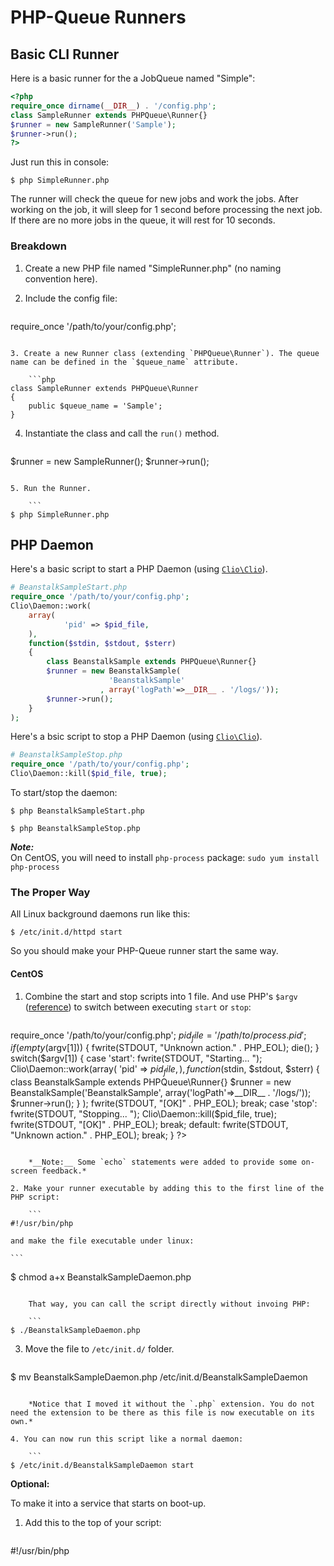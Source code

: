 # PHP-Queue Runners #

## Basic CLI Runner ##

Here is a basic runner for the a JobQueue named "Simple":

```php
<?php
require_once dirname(__DIR__) . '/config.php';
class SampleRunner extends PHPQueue\Runner{}
$runner = new SampleRunner('Sample');
$runner->run();
?>
```

Just run this in console:

```
$ php SimpleRunner.php
```

The runner will check the queue for new jobs and work the jobs. After working on the job, it will sleep for 1 second before processing the next job. If there are no more jobs in the queue, it will rest for 10 seconds.

### Breakdown ###

1. Create a new PHP file named "SimpleRunner.php" (no naming convention here).
2. Include the config file:

	```php
require_once '/path/to/your/config.php';
```

3. Create a new Runner class (extending `PHPQueue\Runner`). The queue name can be defined in the `$queue_name` attribute.

	```php
class SampleRunner extends PHPQueue\Runner
{
    public $queue_name = 'Sample';
}
```

4. Instantiate the class and call the `run()` method.

	```php
$runner = new SampleRunner();
$runner->run();
```

5. Run the Runner.

	```
$ php SimpleRunner.php
```

## PHP Daemon ##

Here's a basic script to start a PHP Daemon (using [`Clio\Clio`](https://packagist.org/packages/clio/clio)).

```php
# BeanstalkSampleStart.php
require_once '/path/to/your/config.php';
Clio\Daemon::work(
	array(
			'pid' => $pid_file,
	),
	function($stdin, $stdout, $sterr)
	{
		class BeanstalkSample extends PHPQueue\Runner{}
		$runner = new BeanstalkSample(
					  'BeanstalkSample'
					, array('logPath'=>__DIR__ . '/logs/'));
		$runner->run();
	}
);
```

Here's a bsic script to stop a PHP Daemon (using [`Clio\Clio`](https://packagist.org/packages/clio/clio)).

```php
# BeanstalkSampleStop.php
require_once '/path/to/your/config.php';
Clio\Daemon::kill($pid_file, true);
```

To start/stop the daemon:

```
$ php BeanstalkSampleStart.php
```

```
$ php BeanstalkSampleStop.php
```

***Note:***<br/>
On CentOS, you will need to install `php-process` package: `sudo yum install php-process`

### The Proper Way ###

All Linux background daemons run like this:

```
$ /etc/init.d/httpd start
```

So you should make your PHP-Queue runner start the same way.

#### CentOS ####

1. Combine the start and stop scripts into 1 file. And use PHP's `$argv` ([reference](http://www.php.net/manual/en/reserved.variables.argv.php)) to switch between executing `start` or `stop`:

	```php
require_once '/path/to/your/config.php';
$pid_file = '/path/to/process.pid';
if (empty($argv[1]))
{
	fwrite(STDOUT, "Unknown action." . PHP_EOL);
	die();
}
switch($argv[1])
{
	case 'start':
		fwrite(STDOUT, "Starting... ");
		Clio\Daemon::work(array(
				'pid' => $pid_file,
			),
			function($stdin, $stdout, $sterr)
			{
				class BeanstalkSample extends PHPQueue\Runner{}
				$runner = new BeanstalkSample('BeanstalkSample', array('logPath'=>__DIR__ . '/logs/'));
				$runner->run();
			}
		);
		fwrite(STDOUT, "[OK]" . PHP_EOL);
		break;
	case 'stop':
		fwrite(STDOUT, "Stopping... ");
		Clio\Daemon::kill($pid_file, true);
		fwrite(STDOUT, "[OK]" . PHP_EOL);
		break;
	default:
		fwrite(STDOUT, "Unknown action." . PHP_EOL);
		break;
}
?>
```

	*__Note:__ Some `echo` statements were added to provide some on-screen feedback.*

2. Make your runner executable by adding this to the first line of the PHP script:

	```
#!/usr/bin/php
```
	and make the file executable under linux:
	
	```
$ chmod a+x BeanstalkSampleDaemon.php
```

	That way, you can call the script directly without invoing PHP:
	
	```
$ ./BeanstalkSampleDaemon.php
```

3. Move the file to `/etc/init.d/` folder.

	```
$ mv BeanstalkSampleDaemon.php /etc/init.d/BeanstalkSampleDaemon
```

	*Notice that I moved it without the `.php` extension. You do not need the extension to be there as this file is now executable on its own.*

4. You can now run this script like a normal daemon:

	```
$ /etc/init.d/BeanstalkSampleDaemon start
```

**Optional:**

To make it into a service that starts on boot-up.

1. Add this to the top of your script:

	```
#!/usr/bin/php
<?php
#
# BeanstalkSampleDaemon    Starts the PHP-Queue runner for BeanstalkSample
#
# chkconfig:    - 91 91
# description:    Runner for PHP-Queue
#
...
```

	*__Note:__ Customize to your specific script.*

2. Run this to add this to the boot up process:

	```
$ chkconfig --levels 235 BeanstalkSampleDaemon on
```

3. To delete it:

	```
$ chkconfig --del BeanstalkSampleDaemon
```


## References: ##
* [http://superuser.com/questions/126106/how-to-execute-a-shell-script-on-startup](http://superuser.com/questions/126106/how-to-execute-a-shell-script-on-startup)
* [http://lists.centos.org/pipermail/centos/2009-December/086930.html](http://lists.centos.org/pipermail/centos/2009-December/086930.html)
* [http://en.wikipedia.org/wiki/Runlevel](http://en.wikipedia.org/wiki/Runlevel)